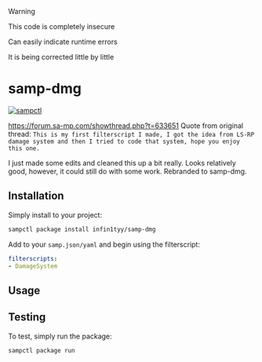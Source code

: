 > [!Warning]
> This code is completely insecure
>
> Can easily indicate runtime errors
>
> It is being corrected little by little

# samp-dmg

[![sampctl](https://shields.southcla.ws/badge/sampctl-samp--dmg-2f2f2f.svg?style=for-the-badge)](https://github.com/infin1tyy/samp-dmg)

<!--
Short description of your library, why it's useful, some examples, pictures or
videos. Link to your forum release thread too.

Remember: You can use "forumfmt" to convert this readme to forum BBCode!

What the sections below should be used for:

`## Installation`: Leave this section un-edited unless you have some specific
additional installation procedure.

`## Testing`: Whether your library is tested with a simple `main()` and `print`,
unit-tested, or demonstrated via prompting the player to connect, you should
include some basic information for users to try out your code in some way.

And finally, maintaining your version number`:

* Follow [Semantic Versioning](https://semver.org/)
* When you release a new version, update `VERSION` and `git tag` it
* Versioning is important for sampctl to use the version control features

Happy Pawning!
-->
https://forum.sa-mp.com/showthread.php?t=633651
Quote from original thread: `This is my first filterscript I made, I got the idea from LS-RP damage system and then I tried to code that system, hope you enjoy this one.`

I just made some edits and cleaned this up a bit really. Looks relatively good, however, it could still do with some work.
Rebranded to samp-dmg.

## Installation

Simply install to your project:

```bash
sampctl package install infin1tyy/samp-dmg
```

Add to your `samp.json/yaml` and begin using the filterscript:

```yml
filterscripts:
- DamageSystem
```

## Usage

<!--
Write your code documentation or examples here. If your library is documented in
the source code, direct users there. If not, list your API and describe it well
in this section. If your library is passive and has no API, simply omit this
section.
-->

## Testing

<!--
Depending on whether your package is tested via in-game "demo tests" or
y_testing unit-tests, you should indicate to readers what to expect below here.
-->

To test, simply run the package:

```bash
sampctl package run
```
